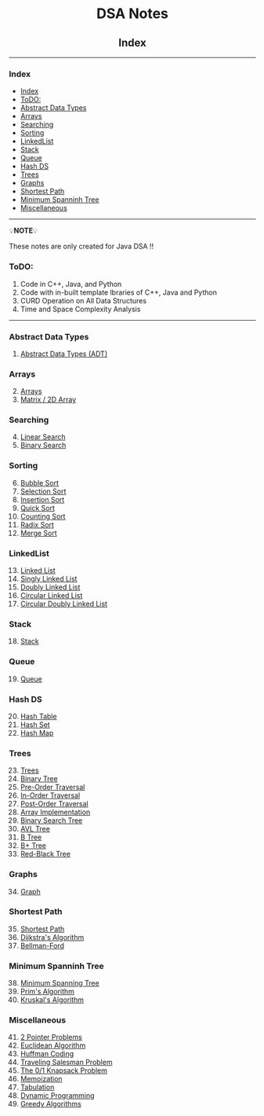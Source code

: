 <h1 style="text-align:center">DSA Notes</h1>

<h2 style="text-align:center">Index</h2>

<hr/>

### Index

- [Index](#index)
- [ToDO:](#todo)
- [Abstract Data Types](#abstract-data-types)
- [Arrays](#arrays)
- [Searching](#searching)
- [Sorting](#sorting)
- [LinkedList](#linkedlist)
- [Stack](#stack)
- [Queue](#queue)
- [Hash DS](#hash-ds)
- [Trees](#trees)
- [Graphs](#graphs)
- [Shortest Path](#shortest-path)
- [Minimum Spanninh Tree](#minimum-spanninh-tree)
- [Miscellaneous](#miscellaneous)


<hr/>

💡**NOTE**💡 

These notes are only created for Java DSA !!

### ToDO:
1. Code in C++, Java, and Python
2. Code with in-built template lbraries of C++, Java and Python
3. CURD Operation on All Data Structures
4. Time and Space Complexity Analysis

<hr/>

### Abstract Data Types
1. [Abstract Data Types (ADT)]()

### Arrays

2. [Arrays]()
3. [Matrix / 2D Array]()

### Searching

4. [Linear Search](./notes/3.%20LinearSearch.md)
5. [Binary Search](./notes/4.%20BinarySearch.md)

### Sorting

6. [Bubble Sort](./notes/5.%20Bubble%20Sort.md)
7. [Selection Sort](./notes/6.%20SeletionSort.md)
8. [Insertion Sort](./notes/7.%20InsertionSort.md)
9. [Quick Sort](./notes/8.%20QuickSort.md)
10. [Counting Sort](./notes/9.%20CountingSort.md)
11. [Radix Sort](./notes/10.%20RadixSort.md)
12. [Merge Sort](./notes/11.%20MergeSort.md)

### LinkedList

13. [Linked List](./notes/12.%20LinkedList.md)
14. [Singly Linked List](./notes/13.%20SinglyLinkedList.md)
15. [Doubly Linked List](./notes/15.%20DoublyLinkedList.md)
16. [Circular Linked List](./notes/16.%20CircularLinkedList.md)
17. [Circular Doubly Linked List]()

### Stack

18. [Stack]()

### Queue

19. [Queue]()

### Hash DS

20. [Hash Table]() 
21. [Hash Set]() 
22. [Hash Map]()

### Trees

23. [Trees]()
24. [Binary Tree]() 
25. [Pre-Order Traversal]() 
26. [In-Order Traversal]() 
27. [Post-Order Traversal]() 
28. [Array Implementation]() 
29. [Binary Search Tree]() 
30. [AVL Tree]() 
31. [B Tree]() 
32. [B+ Tree]() 
33. [Red-Black Tree]() 

### Graphs

34. [Graph]()

### Shortest Path

35. [Shortest Path]()
36. [Dijkstra's Algorithm]()
37. [Bellman-Ford]()

### Minimum Spanninh Tree 

38. [Minimum Spanning Tree]()
39. [Prim's Algorithm]()
40. [Kruskal's Algorithm]()

### Miscellaneous

41. [2 Pointer Problems]()
42. [Euclidean Algorithm]()
43. [Huffman Coding]()
44. [Traveling Salesman Problem]()
45. [The 0/1 Knapsack Problem]()
46. [Memoization]()
47. [Tabulation]()
48. [Dynamic Programming]()
49. [Greedy Algorithms]()